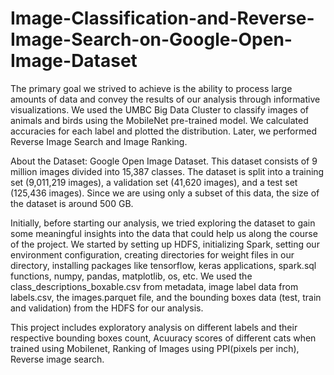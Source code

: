 # Image-Classification-and-Reverse-Image-Search-on-Google-Open-Image-Dataset

The primary goal we strived to achieve is the ability to process large amounts of data and convey the results of our analysis through informative visualizations.
We used the UMBC Big Data Cluster to classify images of animals and birds using the MobileNet pre-trained model. We calculated accuracies for each label and plotted
the distribution. Later, we performed Reverse Image Search and Image Ranking. 

About the Dataset:
Google Open Image Dataset. This dataset consists of 9 million images divided into 15,387 classes. The dataset is split into a training set (9,011,219 images),
a validation set (41,620 images), and a test set (125,436 images). Since we are using only a subset of this data, the size of the dataset is around 500 GB.

Initially, before starting our analysis, we tried exploring the dataset to gain some meaningful insights into the data that could help us along the course of the project.
We started by setting up HDFS, initializing Spark, setting our environment configuration, creating directories for weight files in our directory, installing packages like 
tensorflow, keras applications, spark.sql functions, numpy, pandas, matplotlib, os, etc. We used the class_descriptions_boxable.csv from metadata, image label data from 
labels.csv, the images.parquet file, and the bounding boxes data (test, train and validation) from the HDFS for our analysis.

This project includes exploratory analysis on different labels and their respective bounding boxes count, Acuuracy scores of different cats when trained using Mobilenet,
Ranking of Images using PPI(pixels per inch), Reverse image search.


